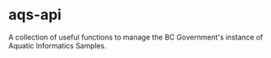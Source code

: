 # aqs-api
 A collection of useful functions to manage the BC Government's instance of Aquatic Informatics Samples.
